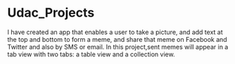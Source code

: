 # Udac_Projects
I have created an app that enables a user to take a picture,
and add text at the top and bottom to form a meme,
and share that meme on Facebook and Twitter and also by SMS or email.
In this project,sent memes will appear in a tab view with two tabs: a table view and a collection view.

